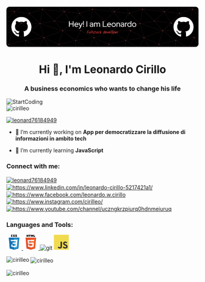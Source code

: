![Alt text](/github-header-image.png "Banner Leonardo")
<h1 align="center">Hi 👋, I'm Leonardo Cirillo</h1>
<h3 align="center">A business economics who wants to change his life</h3>
<img align="right" alt="StartCoding" width="520" src="https://media.tenor.com/-UygBh3nnfEAAAAC/coding.gif">


<p align="left"> <img src="https://komarev.com/ghpvc/?username=cirilleo&label=Profile%20views&color=0e75b6&style=flat" alt="cirilleo" /> </p>

<p align="left"> <a href="https://twitter.com/leonard76184949" target="blank"><img src="https://img.shields.io/twitter/follow/leonard76184949?logo=twitter&style=for-the-badge" alt="leonard76184949" /></a> </p>

- 🔭 I’m currently working on **App per democratizzare la diffusione di informazioni in ambito tech**

- 🌱 I’m currently learning **JavaScript**

<h3 align="left">Connect with me:</h3>
<p align="left">
<a href="https://twitter.com/leonard76184949" target="blank"><img align="center" src="https://raw.githubusercontent.com/rahuldkjain/github-profile-readme-generator/master/src/images/icons/Social/twitter.svg" alt="leonard76184949" height="30" width="40" /></a>
<a href="https://www.linkedin.com/in/leonardo-cirillo-5217421a1/" target="blank"><img align="center" src="https://raw.githubusercontent.com/rahuldkjain/github-profile-readme-generator/master/src/images/icons/Social/linked-in-alt.svg" alt="https://www.linkedin.com/in/leonardo-cirillo-5217421a1/" height="30" width="40" /></a>
<a href="https://www.facebook.com/leonardo.w.cirillo" target="blank"><img align="center" src="https://raw.githubusercontent.com/rahuldkjain/github-profile-readme-generator/master/src/images/icons/Social/facebook.svg" alt="https://www.facebook.com/leonardo.w.cirillo" height="30" width="40" /></a>
<a href="https://www.instagram.com/cirilleo/" target="blank"><img align="center" src="https://raw.githubusercontent.com/rahuldkjain/github-profile-readme-generator/master/src/images/icons/Social/instagram.svg" alt="https://www.instagram.com/cirilleo/" height="30" width="40" /></a>
<a href="https://www.youtube.com/channel/UCzNgkRZPiUrQ0HDNMEIURUQ" target="blank"><img align="center" src="https://raw.githubusercontent.com/rahuldkjain/github-profile-readme-generator/master/src/images/icons/Social/youtube.svg" alt="https://www.youtube.com/channel/uczngkrzpiurq0hdnmeiuruq" height="30" width="40" /></a>
</p>

<h3 align="left">Languages and Tools:</h3>
<p align="left"> <a href="https://www.w3schools.com/css/" target="_blank" rel="noreferrer"> <img src="https://raw.githubusercontent.com/devicons/devicon/master/icons/css3/css3-original-wordmark.svg" alt="css3" width="40" height="40"/> </a> <a href="https://git-scm.com/" target="_blank" rel="noreferrer"> <a href="https://www.w3.org/html/" target="_blank" rel="noreferrer"> <img src="https://raw.githubusercontent.com/devicons/devicon/master/icons/html5/html5-original-wordmark.svg" alt="html5" width="40" height="40"/> </a>  <img src="https://www.vectorlogo.zone/logos/git-scm/git-scm-icon.svg" alt="git" width="40" height="40"/> </a> <a href="https://developer.mozilla.org/en-US/docs/Web/JavaScript" target="_blank" rel="noreferrer"> <img src="https://raw.githubusercontent.com/devicons/devicon/master/icons/javascript/javascript-original.svg" alt="javascript" width="40" height="40"/> </a> </p>

<p><img align="left" src="https://github-readme-stats.vercel.app/api/top-langs?username=cirilleo&show_icons=true&locale=en&layout=compact" alt="cirilleo" /></p>

<p>&nbsp;<img align="center" src="https://github-readme-stats.vercel.app/api?username=cirilleo&show_icons=true&locale=en" alt="cirilleo" /></p>

<p><img align="center" src="https://github-readme-streak-stats.herokuapp.com/?user=cirilleo&" alt="cirilleo" /></p>
